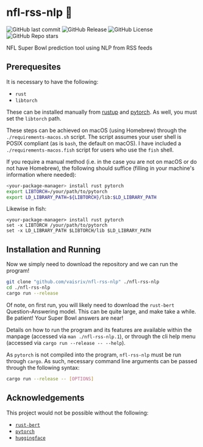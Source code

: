 # nfl-rss-nlp :football:

![GitHub last commit](https://img.shields.io/github/last-commit/vaisriv/nfl-rss-nlp)
![GitHub Release](https://img.shields.io/github/v/release/vaisriv/nfl-rss-nlp)
![GitHub License](https://img.shields.io/github/license/vaisriv/nfl-rss-nlp)
![GitHub Repo stars](https://img.shields.io/github/stars/vaisriv/nfl-rss-nlp)

NFL Super Bowl prediction tool using NLP from RSS feeds

## Prerequesites

It is necessary to have the following:

- `rust`
- `libtorch`

These can be installed manually from [rustup](https://rustup.rs) and [pytorch](https://pytorch.org/get-started/locally/). As well, you must set the `libtorch` path.

These steps can be achieved on macOS (using Homebrew) through the `./requirements-macos.sh` script. The script assumes your user shell is POSIX compliant (as is `bash`, the default on macOS). I have included a `./requirements-macos.fish` script for users who use the `fish` shell.

If you require a manual method (i.e. in the case you are not on macOS or do not have Homebrew), the following should suffice (filling in your machine's information where needed):

```bash
<your-package-manager> install rust pytorch
export LIBTORCH=/your/path/to/pytorch
export LD_LIBRARY_PATH=${LIBTORCH}/lib:$LD_LIBRARY_PATH
```

Likewise in fish:

```fish
<your-package-manager> install rust pytorch
set -x LIBTORCH /your/path/to/pytorch
set -x LD_LIBRARY_PATH $LIBTORCH/lib $LD_LIBRARY_PATH
```

## Installation and Running

Now we simply need to download the repository and we can run the program!

```bash
git clone "github.com/vaisriv/nfl-rss-nlp" ./nfl-rss-nlp
cd ./nfl-rss-nlp
cargo run --release
```

Of note, on first run, you will likely need to download the `rust-bert` Question-Answering model. This can be quite large, and make take a while. Be patient! Your Super Bowl answers are near!

Details on how to run the program and its features are available within the manpage (accessed via `man ./nfl-rss-nlp.1`), or through the cli help menu (accessed via `cargo run --release -- --help`).

As `pytorch` is not compiled into the program, `nfl-rss-nlp` must be run through `cargo`. As such, necessary command line arguments can be passed through the following syntax:
```bash
cargo run --release -- [OPTIONS]
```

## Acknowledgements

This project would not be possible without the following:

- [`rust-bert`](https://crates.io/crates/rust_bert)
- [`pytorch`](https://pytorch.org/)
- [`huggingface`](https://huggingface.co/)
